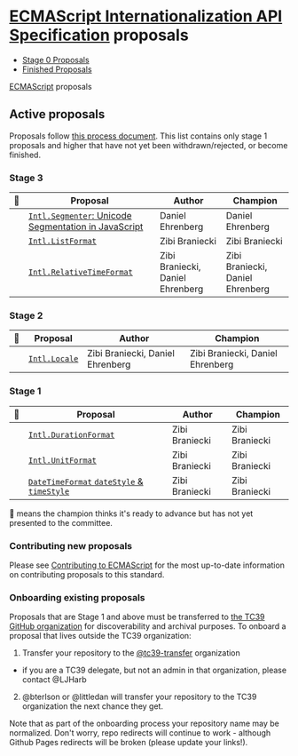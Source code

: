 # [ECMAScript Internationalization API Specification](https://github.com/tc39/ecma402) proposals

 - [Stage 0 Proposals](stage-0-proposals.md)
 - [Finished Proposals](finished-proposals.md)

 [ECMAScript](../README.md) proposals

## Active proposals

Proposals follow [this process document](https://tc39.github.io/process-document/).
This list contains only stage 1 proposals and higher that have not yet been withdrawn/rejected, or become finished.

### Stage 3

| :rocket: | Proposal                                                               | Author                           | Champion                         |
| -------- | ---------------------------------------------------------------------- | -------------------------------- | -------------------------------- |
|          | [`Intl.Segmenter`: Unicode Segmentation in JavaScript][intl-segmenter] | Daniel Ehrenberg                 | Daniel Ehrenberg                 |
|          | [`Intl.ListFormat`][intl.listformat]                                   | Zibi Braniecki                   | Zibi Braniecki                   |
|          | [`Intl.RelativeTimeFormat`][intl.relativetimeformat]                   | Zibi Braniecki, Daniel Ehrenberg | Zibi Braniecki, Daniel Ehrenberg |

### Stage 2

| :rocket: | Proposal                                                  | Author                           | Champion                         |
| -------- | --------------------------------------------------------- | -------------------------------- | -------------------------------- |
|          | [`Intl.Locale`][intl.locale]                              | Zibi Braniecki, Daniel Ehrenberg | Zibi Braniecki, Daniel Ehrenberg |

### Stage 1

| :rocket: | Proposal                                                     | Author         | Champion       |
| -------- | ------------------------------------------------------------ | -------------- | -------------- |
|          | [`Intl.DurationFormat`][intl.durationformat]                 | Zibi Braniecki | Zibi Braniecki |
|          | [`Intl.UnitFormat`][intl.unitformat]                         | Zibi Braniecki | Zibi Braniecki |
|          | [`DateTimeFormat` `dateStyle` & `timeStyle`][datetimeformat] | Zibi Braniecki | Zibi Braniecki |

:rocket: means the champion thinks it's ready to advance but has not yet presented to the committee.

### Contributing new proposals

Please see [Contributing to ECMAScript](/CONTRIBUTING.md) for the most up-to-date information on contributing proposals to this standard.

### Onboarding existing proposals

Proposals that are Stage 1 and above must be transferred to [the TC39 GitHub organization](https://github.com/tc39) for discoverability and archival purposes. To onboard a proposal that lives outside the TC39 organization:

1. Transfer your repository to the [@tc39-transfer](http://github.com/tc39-transfer) organization
  - if you are a TC39 delegate, but not an admin in that organization, please contact @LJHarb
2. @bterlson or @littledan will transfer your repository to the TC39 organization the next chance they get.

Note that as part of the onboarding process your repository name may be normalized. Don't worry, repo redirects will continue to work - although Github Pages redirects will be broken (please update your links!).

[intl-segmenter]: https://github.com/tc39/proposal-intl-segmenter
[intl.listformat]: https://github.com/zbraniecki/proposal-intl-list-format
[intl.relativetimeformat]: https://github.com/tc39/proposal-intl-relative-time
[intl.durationformat]: https://github.com/tc39/ecma402/issues/47
[intl.unitformat]: https://github.com/tc39/ecma402/issues/32
[intl.pluralrules]: https://github.com/tc39/proposal-intl-plural-rules
[intl.datetimeformat.prototype.formattoparts]: https://github.com/tc39/proposal-intl-formatToParts
[intl.numberformat.prototype.formattoparts]: https://github.com/tc39/proposal-intl-formatToParts
[locale-info]: https://github.com/tc39/ecma402/issues/46
[datetimeformat]: https://github.com/zbraniecki/proposal-ecma402-datetime-style
[intl.locale]: https://github.com/zbraniecki/proposal-intl-locale
